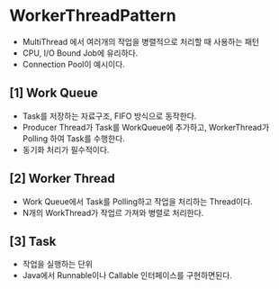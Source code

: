 # WorkerThreadPattern
- MultiThread 에서 여러개의 작업을 병렬적으로 처리할 때 사용하는 패턴
- CPU, I/O Bound Job에 유리하다.
- Connection Pool이 예시이다.

## [1] Work Queue
- Task를 저장하는 자료구조, FIFO 방식으로 동작한다.
- Producer Thread가 Task를 WorkQueue에 추가하고, WorkerThread가 Polling 하여 Task를 수행한다.
- 동기화 처리가 필수적이다.

## [2] Worker Thread
- Work Queue에서 Task를 Polling하고 작업을 처리하는 Thread이다.
- N개의 WorkThread가 작업르 가져와 병렬로 처리한다.

## [3] Task
- 작업을 실행하는 단위
- Java에서 Runnable이나 Callable 인터페이스를 구현하면된다.

